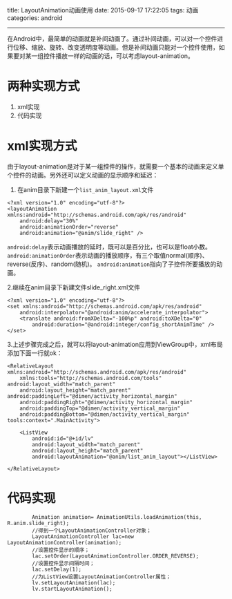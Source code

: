 title: LayoutAnimation动画使用
date: 2015-09-17 17:22:05
tags: 动画
categories: android

---
在Android中，最简单的动画就是补间动画了。通过补间动画，可以对一个控件进行位移、缩放、旋转、改变透明度等动画。但是补间动画只能对一个控件使用，如果要对某一组控件播放一样的动画的话，可以考虑layout-animation。
<!--more-->

# 两种实现方式 #
1. xml实现
2. 代码实现

# xml实现方式 #
由于layout-animation是对于某一组控件的操作，就需要一个基本的动画来定义单个控件的动画。另外还可以定义动画的显示顺序和延迟：  
1. 在anim目录下新建一个`list_anim_layout.xml`文件

```
<?xml version="1.0" encoding="utf-8"?>
<layoutAnimation xmlns:android="http://schemas.android.com/apk/res/android"
    android:delay="30%"
    android:animationOrder="reverse"
    android:animation="@anim/slide_right" />
```
`android:delay`表示动画播放的延时，既可以是百分比，也可以是float小数。
`android:animationOrder`表示动画的播放顺序，有三个取值normal(顺序)、reverse(反序)、random(随机)。
`android:animation`指向了子控件所要播放的动画。

 2.继续在anim目录下新建文件slide_right.xml文件

```
<?xml version="1.0" encoding="utf-8"?>
<set xmlns:android="http://schemas.android.com/apk/res/android"
    android:interpolator="@android:anim/accelerate_interpolator">
    <translate android:fromXDelta="-100%p" android:toXDelta="0"
        android:duration="@android:integer/config_shortAnimTime" />
</set>
```

3.上述步骤完成之后，就可以将layout-animation应用到ViewGroup中，xml布局添加下面一行就ok： 
```
<RelativeLayout xmlns:android="http://schemas.android.com/apk/res/android"
    xmlns:tools="http://schemas.android.com/tools" android:layout_width="match_parent"
    android:layout_height="match_parent" android:paddingLeft="@dimen/activity_horizontal_margin"
    android:paddingRight="@dimen/activity_horizontal_margin"
    android:paddingTop="@dimen/activity_vertical_margin"
    android:paddingBottom="@dimen/activity_vertical_margin" tools:context=".MainActivity">

    <ListView
        android:id="@+id/lv"
        android:layout_width="match_parent"
        android:layout_height="match_parent"
        android:layoutAnimation="@anim/list_anim_layout"></ListView>

</RelativeLayout>
```

# 代码实现 #
```
        Animation animation= AnimationUtils.loadAnimation(this, R.anim.slide_right);
        //得到一个LayoutAnimationController对象；
        LayoutAnimationController lac=new LayoutAnimationController(animation);
        //设置控件显示的顺序；
        lac.setOrder(LayoutAnimationController.ORDER_REVERSE);
        //设置控件显示间隔时间；
        lac.setDelay(1);
        //为ListView设置LayoutAnimationController属性；
        lv.setLayoutAnimation(lac);
        lv.startLayoutAnimation();
```

